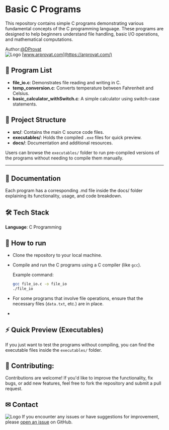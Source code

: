 # Basic C Programs

This repository contains simple C programs demonstrating various fundamental concepts of the C programming language. These programs are designed to help beginners understand file handling, basic I/O operations, and mathematical computations.


Author:[@DProvat](https://github.com/Provat-14)  
![Logo](https://arprovat.com/assets/img/favicon.ico) [www.arprovat.com](https://arprovat.com/) 

## 📌 Program List

- **file_io.c**: Demonstrates file reading and writing in C.
- **temp_conversion.c**: Converts temperature between Fahrenheit and Celsius.
- **basic_calculator_withSwitch.c**: A simple calculator using switch-case statements.

## 📂 Project Structure

- **src/**: Contains the main C source code files.
- **executables/**: Holds the compiled `.exe` files for quick preview.
- **docs/**: Documentation and additional resources.

Users can browse the `executables/` folder to run pre-compiled versions of the programs without needing to compile them manually.

---
## 📜 Documentation
Each program has a corresponding .md file inside the docs/ folder explaining its functionality, usage, and code breakdown.


## 🛠️ Tech Stack

**Language**: C Programming

## 🚀 How to run
-  Clone the repository to your local machine.
-  Compile and run the C programs using a C compiler (like `gcc`).
   
   Example command:
   ```bash
   gcc file_io.c -o file_io
   ./file_io
- For some programs that involve file operations, ensure that the necessary files (`data.txt`, etc.) are in place.
- 
## ⚡ Quick Preview (Executables)
If you just want to test the programs without compiling, you can find the executable files inside the `executables/` folder.

## 🤝 Contributing:

Contributions are welcome! If you'd like to improve the functionality, fix bugs, or add new features, feel free to fork the repository and submit a pull request.


## ✉ Contact

![Logo](https://arprovat.com/assets/img/favicon.ico)
If you encounter any issues or have suggestions for improvement, please [open an issue](https://github.com/Provat-14/basic_c_programs/issues/new)
 on GitHub.
